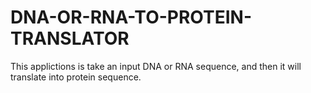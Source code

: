 # DNA-OR-RNA-TO-PROTEIN-TRANSLATOR
This applictions is take an input DNA or RNA sequence, and then it will translate into protein sequence.
